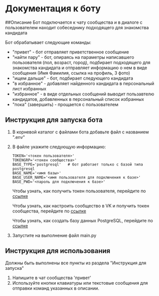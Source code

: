 # Документация к боту

##Описание
Бот подключается к чату сообщества и в диалоге с пользователем находит собеседнику подходящего  для знакомства кандидата

Бот обрабатывает следующие команды:
- "привет" - бот отправляет приветственное сообщение
- "найти пару" - бот, опираясь на параметры написавшего пользователя (пол, возраст, город), подбирает подходящего для знакомства кандидата и отправляет информацию о нем в виде сообщения (Имя Фамилия, ссылка на профиль, 3 фото)
- "ищем дальше" - бот, подбирает следующего кандидата
- "в избранное" - добавляет найденного кандидата в персональный лист избранных
- "избранное" - в виде отдельных сообщений выводит пользавтелю кандидатов, добавленных в персональный список избранных
- "пока" (завершить) - прощается с пользователем

## Инструкция для запуска бота

1. В корневой каталог с файлами бота добавьте файл с названием ".env"

2. В файле укажите следующую информацию:
    ```
   TOKEN='<токен пользователя>'
   TOKENGRP='<токен сообщества>'
   BASE_TYPE='postgresql'   # бот работает только с базой типа postgresql
   BASE_NAME='<имя базы>' 
   BASE_USER_NAME='<имя пользователя для подключения к базе>'
   BASE_PWD='<пароль для подключения к базе>'
    ```
   Чтобы узнать, как получить токен пользователя, перейдите по [ссылке](https://docs.google.com/document/d/1_xt16CMeaEir-tWLbUFyleZl6woEdJt-7eyva1coT3w/edit)

   Чтобы узнать, как настроить сообщество в VK и получить токен сообщества, перейдите по [ссылке](https://github.com/Dimafdr/adpy-team-diplom/blob/main/group_settings.md)

   Чтобы узнать, как создать базу данных PostgreSQL, перейдите по [ссылке](https://postgrespro.ru/docs/postgresql/9.5/manage-ag-createdb)


3. Запустите на выполнение файл main.py

## Инструкция для использования 

Должны быть выполнены все пункты из раздела "Инструкция для запуска"

1. Напишите в чат сообщества 'привет'
2. Используйте кнопки клавиатуры или текстовые сообщения для отправки команд указанных в описании.